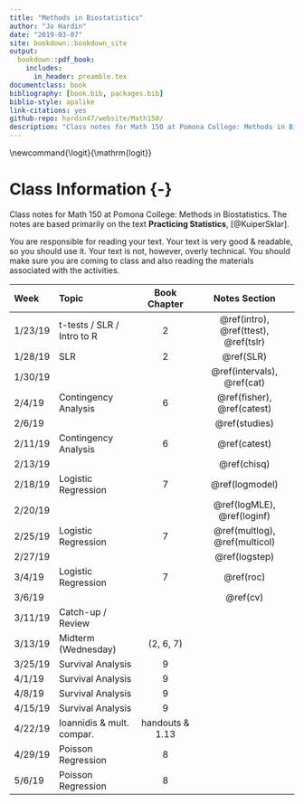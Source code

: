 ```yaml
--- 
title: "Methods in Biostatistics"
author: "Jo Hardin"
date: "2019-03-07"
site: bookdown::bookdown_site
output:
  bookdown::pdf_book:
    includes:
      in_header: preamble.tex
documentclass: book
bibliography: [book.bib, packages.bib]
biblio-style: apalike
link-citations: yes
github-repo: hardin47/website/Math150/
description: "Class notes for Math 150 at Pomona College: Methods in Biostatistics.  The notes are based primarily on the text Practicing Statistics, Kuiper and Sklar"
---
```


\newcommand{\logit}{\mathrm{logit}}

# Class Information {-}

Class notes for Math 150 at Pomona College: Methods in Biostatistics.  The notes are based primarily on the text **Practicing Statistics**, [@KuiperSklar].


You are responsible for reading your text.  Your text is very good & readable, so you should use it.  Your text is not, however, overly technical.  You should make sure you are coming to class and also reading the materials associated with the activities. 













| Week    	| Topic                      	|  Book Chapter   	|   Notes Section 	|
|:---------	|:---------------------------	|:----------------:	|:----------------:	|
| 1/23/19 	| t-tests / SLR / Intro to R 	|         2        	| \@ref(intro), \@ref(ttest), \@ref(tslr)  |
| 1/28/19 	| SLR                        	|         2        	|  \@ref(SLR)     |
| 1/30/19 	|                           	|                  	| \@ref(intervals), \@ref(cat) |
| 2/4/19  	| Contingency Analysis       	|         6        	|\@ref(fisher), \@ref(catest) |
| 2/6/19 	|       	|                 	|  \@ref(studies)
| 2/11/19 	| Contingency Analysis       	|         6        	| \@ref(catest) |
| 2/13/19 	|        	|                	| \@ref(chisq) |
| 2/18/19 	| Logistic Regression        	|         7        	| \@ref(logmodel) |
| 2/20/19 	|        	|                 	| \@ref(logMLE), \@ref(loginf) |
| 2/25/19 	| Logistic Regression        	|         7        	| \@ref(multlog), \@ref(multicol)  |
| 2/27/19 	|         	|                 	| \@ref(logstep)  |
| 3/4/19  	| Logistic Regression        	|         7        	| \@ref(roc) |
| 3/6/19  	|         	|                 	| \@ref(cv) | 
| 3/11/19 	| Catch-up / Review      	|                	|
| 3/13/19 	| Midterm (Wednesday)        	|  (2, 6, 7) 	|
| 3/25/19 	| Survival Analysis          	|         9        	|
| 4/1/19  	| Survival Analysis          	|         9        	|
| 4/8/19  	| Survival Analysis          	|         9        	|
| 4/15/19 	| Survival Analysis          	|         9        	|
| 4/22/19 	| Ioannidis & mult. compar. 	| handouts & 1.13 	|
| 4/29/19 	| Poisson Regression         	|         8        	|
| 5/6/19  	| Poisson Regression         	|         8        	|
